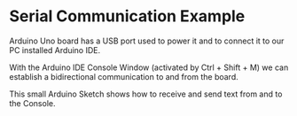 # Serial Communication Example

Arduino Uno board has a USB port used to power it and to connect it to our PC installed Arduino IDE.

With the Arduino IDE Console Window (activated by Ctrl + Shift + M) we can establish a bidirectional communication to and from the board.

This small Arduino Sketch shows how to receive and send text from and to the Console.